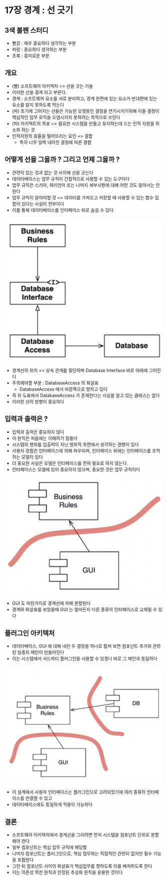 # 17장 경계 : 선 긋기

## 3색 볼펜 스터디
- 빨강 : 매우 중요하다 생각하는 부분
- 파랑 : 중요하다 생각하는 부분
- 초록 : 흥미로운 부분

## 개요
- (빨) 소프트웨어 아키텍처 => 선을 긋는 기술
- 이러한 선을 경계 라고 부른다.
- 경계 : 소프트웨어 요소를 서로 분리하고, 경계 한편에 있는 요소가 반대편에 있는 요소를 알지 못하도록 막는다
- (파) 초기에 그어지는 선들은 가능한 오랫동인 결정을 연기시키기위해 이들 결정이 핵심적인 업무 로직을 오염시키지 못하려는 목적으로 쓰인다
- (파) 아키텍트의 목표 => 필요한 시스템을 만들고 유지하는데 드는 인적 자원을 최소화 하는 것
- 인적자원의 효율을 떨어뜨리는 요인 => 결합
  - 특히 너무 일찍 내려진 결정에 따른 결합

## 어떻게 선을 그을까 ? 그리고 언제 그을까 ?
- 관련이 있는 것과 없는 것 사이에 선을 긋는다
- 데이터베이스는 업무 규칙이 간접적으로 사용할 수 있는 도구이다
- 업무 규칙은 스키마, 쿼리언어 또는 나머지 세부사항에 대해 어떤 것도 알아서는 안된다
- 업무 규칙이 알아야할 것 => 데이터를 가져오고 저장할 때 사용할 수 있는 함수 집합이 있다는 사실이 전부이다
- 이를 통해 데이터베이스를 인터페이스 뒤로 숨길 수 있다

![boundaries](./images/boundaries_01.png)
- 경계선의 위치 => 상속 관계를 횡단하며 Database Interface 바로 아래에 그어진다
- 주목해야할 부분 : DatabaseAccess 의 화살표
  - DatabaseAccess 에서 바깥쪽으로 향하고 있다
- 즉 위 도표에서 DatabaseAccess 가 존재한다는 사실을 알고 있는 클래스는 없다
- 이러한 선의 방향이 중요하다

## 입력과 출력은 ?
- 입력과 출력은 중요하지 않다
- 이 원칙은 처음에는 이해하기 힘들다
- 시스템의 행위를 입출력이 지닌 행위적 측면에서 생각하는 경향이 있다
- 사용자 경험은 인터페이스에 의해 좌우되며, 인터페이스 뒤에는 인터페이스를 조작하는 모델이 있다 
- 더 중요한 사실은 모델은 인터페이스를 전혀 필요로 하지 않는다.
- 인터페이스는 모델에 있어 중요하지 않으며, 중요한 것은 업무 규칙이다

![boundaries](./images/boundaries02.png)
- GUI 도 마찬가지로 경계선에 의해 분할된다
- 경계와 화살표를 보았을때 GUI 는 얼마든지 다른 종류의 인터페이스로 교체될 수 있다

## 플러그인 아키텍처
- 데이터베이스, GUI 에 대해 내린 두 결정을 하나로 합쳐 보면 컴포넌트 추가와 관련된 일종의 패턴이 만들어진다
- 이는 시스템에서 서드파티 플러그인을 사용할 수 있겧나 바로 그 패턴과 동일하다

![boundaries](./images/boundaries_03.png)
- 이 설계에서 사용자 인터페이스는 플러그인으로 고려되었기에 여러 종류의 인터페이스를 연결할 수 있고
- 데이터베이스에도 동일하게 적용이 가능하다

## 결론
- 소프트웨어 아키텍처에서 경계선을 그리려면 먼저 시스템을 컴포넌트 단위로 분할해야 한다
- 일부 컴포넌트는 핵심 업무 규칙에 해당함
- 나머지 컴포넌트는 플러그인으로, 핵심 업무와는 직접적인 관련이 없지만 필수 기능을 포함한다
- 그런 뒤 컴포넌트 사이의 화살표가 핵심업무를 향하도록 이를 배치하도록 한다
- 이는 의존성 역전 원칙과 안정된 추상화 원칙을 응용한 것이다
